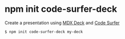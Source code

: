 # npm init code-surfer-deck

Create a presentation using [MDX Deck](https://github.com/jxnblk/mdx-deck) and [Code Surfer](https://github.com/pomber/code-surfer)

```bash
$ npm init code-surfer-deck my-deck
```
